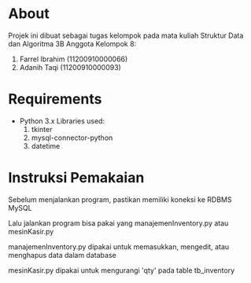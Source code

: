 # About
Projek ini dibuat sebagai tugas kelompok pada mata kuliah Struktur Data dan Algoritma 3B
Anggota Kelompok 8:
1. Farrel Ibrahim (11200910000066)
2. Adanih Taqi (11200910000093)

# Requirements
- Python 3.x
Libraries used:
    1. tkinter
    2. mysql-connector-python
    3. datetime
    
# Instruksi Pemakaian
Sebelum menjalankan program, pastikan memiliki koneksi ke RDBMS MySQL

Lalu jalankan program bisa pakai yang manajemenInventory.py atau mesinKasir.py

manajemenInventory.py dipakai untuk memasukkan, mengedit, atau menghapus data dalam database

mesinKasir.py dipakai untuk mengurangi 'qty' pada table tb_inventory
